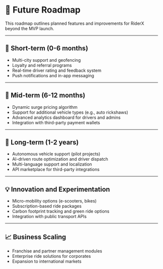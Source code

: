 # 🚀 Future Roadmap

This roadmap outlines planned features and improvements for RiderX beyond the MVP launch.

---

## 📅 Short-term (0-6 months)

- Multi-city support and geofencing
- Loyalty and referral programs
- Real-time driver rating and feedback system
- Push notifications and in-app messaging

---

## 📅 Mid-term (6-12 months)

- Dynamic surge pricing algorithm
- Support for additional vehicle types (e.g., auto rickshaws)
- Advanced analytics dashboard for drivers and admins
- Integration with third-party payment wallets

---

## 📅 Long-term (1-2 years)

- Autonomous vehicle support (pilot projects)
- AI-driven route optimization and driver dispatch
- Multi-language support and localization
- API marketplace for third-party integrations

---

## 💡 Innovation and Experimentation

- Micro-mobility options (e-scooters, bikes)
- Subscription-based ride packages
- Carbon footprint tracking and green ride options
- Integration with public transport APIs

---

## 📈 Business Scaling

- Franchise and partner management modules
- Enterprise ride solutions for corporates
- Expansion to international markets
